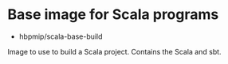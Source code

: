 
# Base image for Scala programs

* hbpmip/scala-base-build

Image to use to build a Scala project. Contains the Scala and sbt.
